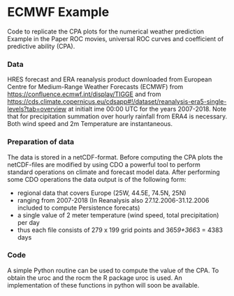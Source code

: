 # ECMWF Example

Code to replicate the CPA plots for the numerical weather prediction Example in the Paper ROC movies, universal ROC curves and coefficient of predictive ability (CPA). 

### Data
HRES forecast and ERA reanalysis product downloaded from European Centre for Medium-Range Weather Forecasts (ECMWF) from https://confluence.ecmwf.int/display/TIGGE and from https://cds.climate.copernicus.eu/cdsapp#!/dataset/reanalysis-era5-single-levels?tab=overview at initialt ime 00:00 UTC for the years 2007-2018. Note that for precipitation summation over hourly rainfall from ERA4 is necessary. Both wind speed and 2m Temperature are instantaneous. 

### Preparation of data
The data is stored in a netCDF-format. Before computing the CPA plots the netCDF-files are modified by using CDO a powerful tool to perform standard operations on climate and forecast model data. After performing some CDO operations the data output is of the following form:
- regional data that covers Europe (25W, 44.5E, 74.5N, 25N)
- ranging from 2007-2018 (In Reanalysis also 27.12.2006-31.12.2006 included to compute Persistence forecats)
- a single value of 2 meter temperature (wind speed, total precipitation) per day
- thus each file consists of 279 x 199 grid points and 365*9+366*3 = 4383 days

### Code
A simple Python routine can be used to compute the value of the CPA. To obtain the uroc and the rocm the R package uroc is used. An implementation of these functions in python will soon be available. 

